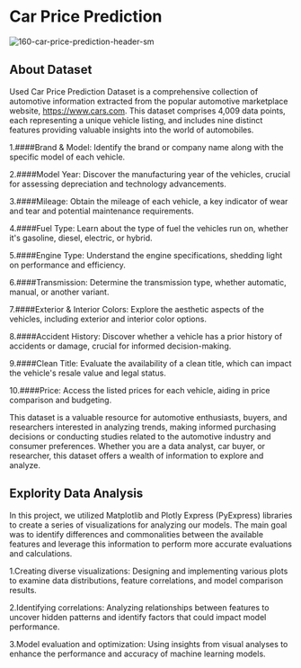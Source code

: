 # Car Price Prediction

![160-car-price-prediction-header-sm](https://github.com/user-attachments/assets/7801638c-f3f9-44db-9f79-6394d747d9ff)

## About Dataset
Used Car Price Prediction Dataset is a comprehensive collection of automotive information extracted from the popular automotive marketplace website, https://www.cars.com. This dataset comprises 4,009 data points, each representing a unique vehicle listing, and includes nine distinct features providing valuable insights into the world of automobiles.

1.####Brand & Model:
Identify the brand or company name along with the specific model of each vehicle.

2.####Model Year: 
Discover the manufacturing year of the vehicles, crucial for assessing depreciation and technology advancements.

3.####Mileage: 
Obtain the mileage of each vehicle, a key indicator of wear and tear and potential maintenance requirements.

4.####Fuel Type:
Learn about the type of fuel the vehicles run on, whether it's gasoline, diesel, electric, or hybrid.

5.####Engine Type:
Understand the engine specifications, shedding light on performance and efficiency.

6.####Transmission:
Determine the transmission type, whether automatic, manual, or another variant.

7.####Exterior & Interior Colors:
Explore the aesthetic aspects of the vehicles, including exterior and interior color options.

8.####Accident History:
Discover whether a vehicle has a prior history of accidents or damage, crucial for informed decision-making.

9.####Clean Title:
Evaluate the availability of a clean title, which can impact the vehicle's resale value and legal status.

10.####Price:
Access the listed prices for each vehicle, aiding in price comparison and budgeting.

This dataset is a valuable resource for automotive enthusiasts, buyers, and researchers interested in analyzing trends, making informed purchasing decisions or conducting studies related to the automotive industry and consumer preferences. Whether you are a data analyst, car buyer, or researcher, this dataset offers a wealth of information to explore and analyze.


## Explority Data Analysis 
In this project, we utilized Matplotlib and Plotly Express (PyExpress) libraries to create a series of visualizations for analyzing our models. The main goal was to identify differences and commonalities between the available features and leverage this information to perform more accurate evaluations and calculations.

1.Creating diverse visualizations: Designing and implementing various plots to examine data distributions, feature correlations, and model comparison results.

2.Identifying correlations: Analyzing relationships between features to uncover hidden patterns and identify factors that could impact model performance.

3.Model evaluation and optimization: Using insights from visual analyses to enhance the performance and accuracy of machine learning models.

